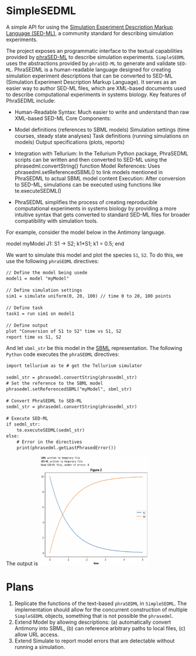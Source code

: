 # SimpleSEDML
A simple API for using the [Simulation Experiment Description Markup Language (SED-ML)](https://sed-ml.org/), a community standard for describing simulation experiments.

The project exposes an programmatic interface to the textual capabilities provided by [phraSED-ML](https://pmc.ncbi.nlm.nih.gov/articles/PMC5313123/pdf/nihms846540.pdf) to describe simulation experiments. ``SimpleSEDML`` uses the abstractions provided by ``phraSED-ML`` to generate and validate ``SED-ML``.
PhraSEDML is a human-readable language designed for creating simulation experiment descriptions that can be converted to SED-ML (Simulation Experiment Description Markup Language). It serves as an easier way to author SED-ML files, which are XML-based documents used to describe computational experiments in systems biology.
Key features of PhraSEDML include:

* Human-Readable Syntax: Much easier to write and understand than raw XML-based SED-ML
Core Components:

* Model definitions (references to SBML models)
Simulation settings (time courses, steady state analyses)
Task definitions (running simulations on models)
Output specifications (plots, reports)


* Integration with Tellurium: In the Tellurium Python package, PhraSEDML scripts can be written and then converted to SED-ML using the phrasedml.convertString() function
Model References: Uses phrasedml.setReferencedSBML() to link models mentioned in PhraSEDML to actual SBML model content
Execution: After conversion to SED-ML, simulations can be executed using functions like te.executeSEDML()

* PhraSEDML simplifies the process of creating reproducible computational experiments in systems biology by providing a more intuitive syntax that gets converted to standard SED-ML files for broader compatibility with simulation tools.
  
For example, consider the model below in the Antimony language.

model myModel
    J1: S1 -> S2; k1*S1;
    k1 = 0.5;
end

We want to simulate this model and plot the species ``S1``, ``S2``.
To do this, we use the following ``phraSEDML`` directives:

    // Define the model being usede
    model1 = model "myModel"
    
    // Define simulation settings 
    sim1 = simulate uniform(0, 20, 100) // time 0 to 20, 100 points
    
    // Define task
    task1 = run sim1 on model1
    
    // Define output
    plot "Conversion of S1 to S2" time vs S1, S2
    report time vs S1, S2

And let ``sbml_str`` be this model in the [SBML](https://pmc.ncbi.nlm.nih.gov/articles/PMC8411907/) representation.
The following ``Python`` code executes the ``phraSEDML`` directives:

    import tellurium as te # get the Tellurium simulator

    sedml_str = phrasedml.convertString(phrasedml_str)
    # Set the reference to the SBML model
    phrasedml.setReferencedSBML("myModel", sbml_str)

    # Convert PhraSEDML to SED-ML
    sedml_str = phrasedml.convertString(phrasedml_str)

    # Execute SED-ML
    if sedml_str:
        te.executeSEDML(sedml_str)
    else:
        # Error in the directives
        print(phrasedml.getLastPhrasedError())


The output is
<img src="docs/images/phrasedml_example.png" alt="Girl in a jacket" style="width:300px;height:300px;">

# Plans
1. Replicate the functions of the text-based ``phraSEDML`` in ``SimpleSEDML``. The implementation should allow for the concurrent construction of multiple ``SimpleSEDML`` objects, something that is not possible the ``phrasedml``.
2. Extend Model by allowing descriptions: (a) automatically convert Antimony into SBML, (b) can reference arbitrary paths to local files, (c) allow URL access.
3. Extend Simulate to report model errors that are detectable without running a simulation.